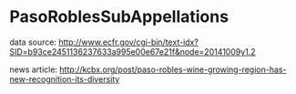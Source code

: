 PasoRoblesSubAppellations
=========================

data source: http://www.ecfr.gov/cgi-bin/text-idx?SID=b93ce2451136237633a995e00e67e21f&node=20141009y1.2

news article: http://kcbx.org/post/paso-robles-wine-growing-region-has-new-recognition-its-diversity
